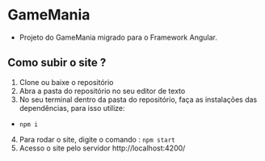 # GameMania

- Projeto do GameMania migrado para o Framework Angular.

## Como subir o site ? 
1. Clone ou baixe o repositório
2. Abra a pasta do repositório no seu editor de texto 
3. No seu terminal dentro da pasta do repositório, faça as instalações das dependências, para isso utilize: 
  - ``` npm i ```
4. Para rodar o site, digite o comando : ``` npm start ```
5. Acesso o site pelo servidor http://localhost:4200/ 
